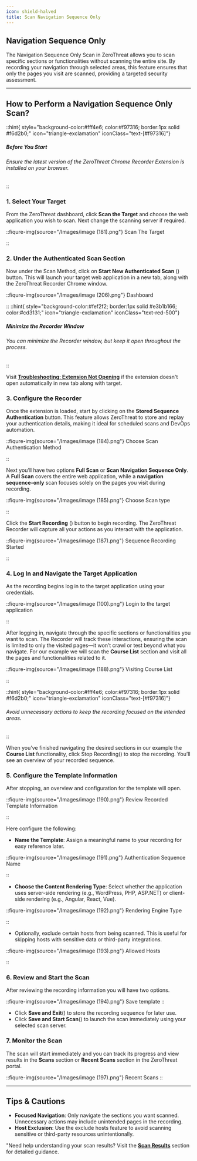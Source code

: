 ```yaml
---
icon: shield-halved
title: Scan Navigation Sequence Only
---
```


## Navigation Sequence Only

The Navigation Sequence Only Scan in ZeroThreat allows you to scan specific sections or functionalities without scanning the entire site. By recording your navigation through selected areas, this feature ensures that only the pages you visit are scanned, providing a targeted security assessment. 

***

## How to Perform a Navigation Sequence Only Scan?

::hint{ style="background-color:#fff4e6; color:#f97316; border:1px solid #f6d2b0;" icon="triangle-exclamation" iconClass="text-[#f97316]"}
##### **Before You Start**
###### Ensure the latest version of the ZeroThreat Chrome Recorder Extension is installed on your browser.
::

### **1. Select Your Target**

From the ZeroThreat dashboard, click **Scan the Target** and choose the web application you wish to scan. Next change the scanning server if required.

::fiqure-img{source="/Images/image (181).png"}
Scan The Target
  <!-- <img src="/Images/image (181).png" alt=""> -->
::


### **2. Under the Authenticated Scan Section**

Now under the Scan Method, click on **Start New Authenticated Scan** (<img src="/Images/image (182).png" alt="" style="display:inline ">) button. This will launch your target web application in a new tab, along with the ZeroThreat Recorder Chrome window.

::fiqure-img{source="/Images/image (206).png"}
Dashboard
  <!-- <img src="/Images/image (181).png" alt=""> -->
::
::hint{ style="background-color:#fef2f2; border:1px solid #e3b1b166; color:#cd3131;" icon="triangle-exclamation" iconClass="text-red-500"}
##### **Minimize the Recorder Window**
###### You can minimize the Recorder window, but keep it open throughout the process.
::

Visit [**Troubleshooting: Extension Not Opening**](../troubleshoot) if the extension doesn't open automatically in new tab along with target.

### **3. Configure the Recorder**

Once the extension is loaded, start by clicking on the **Stored Sequence Authentication** button. This feature allows ZeroThreat to store and replay your authentication details, making it ideal for scheduled scans and DevOps automation.

::fiqure-img{source="/Images/image (184).png"}
Choose Scan Authentication Method
  <!-- <img src="/Images/image (184).png" alt=""> -->
::


Next you’ll have two options **Full Scan** or **Scan Navigation Sequence Only**. A **Full Scan** covers the entire web application, while a **navigation sequence-only** scan focuses solely on the pages you visit during recording.

::fiqure-img{source="/Images/image (185).png"}
Choose Scan type
  <!-- <img src="/Images/image (185).png" alt=""> -->
::

Click the **Start Recording** (<img src="/Images/image (186).png" alt="" style="display:inline" data-size="line">) button to begin recording. The ZeroThreat Recorder will capture all your actions as you interact with the application.

::fiqure-img{source="/Images/image (187).png"}
Sequence Recording Started
  <!-- <img src="/Images/image (184).png" alt=""> -->
::

### **4. Log In and Navigate the Target Application**

As the recording begins log in to the target application using your credentials.&#x20;

::fiqure-img{source="/Images/image (100).png"}
Login to the target application
  <!-- <img src="/Images/image (100).png" alt=""> -->
::

After logging in, navigate through the specific sections or functionalities you want to scan. The Recorder will track these interactions, ensuring the scan is limited to only the visited pages—it won’t crawl or test beyond what you navigate. For our example we will scan the **Course List** section and visit all the pages and functionalities related to it.

::fiqure-img{source="/Images/image (188).png"}
Visiting Course List
  <!-- <img src="/Images/image (100).png" alt=""> -->
::

::hint{ style="background-color:#fff4e6; color:#f97316; border:1px solid #f6d2b0;" icon="triangle-exclamation" iconClass="text-[#f97316]"}
###### Avoid unnecessary actions to keep the recording focused on the intended areas.
::


When you’ve finished navigating the desired sections in our example the **Course List** functionality, click Stop Recording(<img src="/Images/image (189).png" alt="" style="display:inline" data-size="line">) to stop the recording. You’ll see an overview of your recorded sequence.

### **5. Configure the Template Information**

After stopping, an overview and configuration for the template will open.&#x20;

::fiqure-img{source="/Images/image (190).png"}
Review Recorded Template Information
  <!-- <img src="/Images/image (100).png" alt=""> -->
::

Here configure the following:

* **Name the Template**: Assign a meaningful name to your recording for easy reference later.

::fiqure-img{source="/Images/image (191).png"}
Authentication Sequence Name
  <!-- <img src="/Images/image (100).png" alt=""> -->
::

* **Choose the Content Rendering Type**: Select whether the application uses server-side rendering (e.g., WordPress, PHP, ASP.NET) or client-side rendering (e.g., Angular, React, Vue).

::fiqure-img{source="/Images/image (192).png"}
Rendering Engine Type
  <!-- <img src="/Images/image (100).png" alt=""> -->
::

* Optionally, exclude certain hosts from being scanned. This is useful for skipping hosts with sensitive data or third-party integrations.


::fiqure-img{source="/Images/image (193).png"}
Allowed Hosts
  <!-- <img src="/Images/image (100).png" alt=""> -->
::

### **6. Review and Start the Scan**

After reviewing the recording information you will have two options.

::fiqure-img{source="/Images/image (194).png"}
Save template
::

* Click **Save and Exit**(<img src="/Images/image (195).png" alt="" style="display:inline" data-size="line">) to store the recording sequence for later use.
* Click **Save and Start Scan**(<img src="/Images/image (196).png" alt="" style="display:inline" data-size="line">) to launch the scan immediately using your selected scan server.

### **7. Monitor the Scan**

The scan will start immediately and you can track its progress and view results in the **Scans** section or **Recent Scans** section in the ZeroThreat portal.

::fiqure-img{source="/Images/image (197).png"}
Recent Scans
::

***

## Tips & Cautions

* **Focused Navigation**: Only navigate the sections you want scanned. Unnecessary actions may include unintended pages in the recording.
* **Host Exclusion**: Use the exclude hosts feature to avoid scanning sensitive or third-party resources unintentionally.

"Need help understanding your scan results? Visit the [**Scan Results**](../scan-results "mention") section for detailed guidance.
